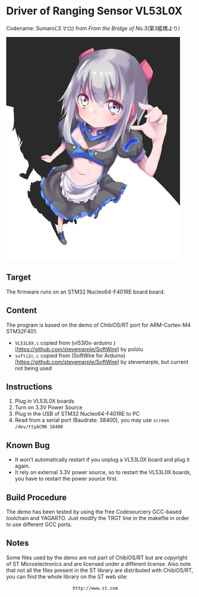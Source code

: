 Driver of Ranging Sensor VL53L0X
================================

Codename: Sumaro(スマロ) from *From the Bridge of No.3*(第3艦橋より)

![Sumaro](docs/sumaro.jpg)

## Target
The firmware runs on an STM32 Nucleo64-F401RE board board.

## Content
The program is based on the demo of ChibiOS/RT port for ARM-Cortex-M4 STM32F401.

* `VL53L0X.c` copied from (vl53l0x-arduino
)[https://github.com/stevemarple/SoftWire] by pololu
* `softi2c.c` copied from (SoftWire for Arduino)[https://github.com/stevemarple/SoftWire] by stevemarple, but current not being used

## Instructions
1. Plug in VL53L0X boards
2. Turn on 3.3V Power Source
3. Plug in the USB of STM32 Nucleo64-F401RE to PC
4. Read from a serial port (Baudrate: 38400), you may use `screen /dev/ttyACM0 38400`

## Known Bug
* It won't automatically restart if you unplug a VL53L0X board and plug it again.
* It rely on external 3.3V power source, so to restart the VL53L0X boards, you have to restart the power source first.

## Build Procedure
The demo has been tested by using the free Codesourcery GCC-based toolchain
and YAGARTO.
Just modify the TRGT line in the makefile in order to use different GCC ports.

## Notes
Some files used by the demo are not part of ChibiOS/RT but are copyright of
ST Microelectronics and are licensed under a different license.
Also note that not all the files present in the ST library are distributed
with ChibiOS/RT, you can find the whole library on the ST web site:

                             http://www.st.com
